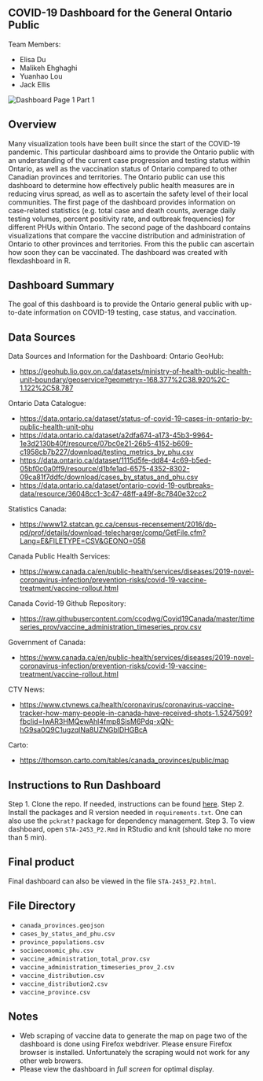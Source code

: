 ## COVID-19 Dashboard for the General Ontario Public

Team Members:
 * Elisa Du
 * Malikeh Ehghaghi
 * Yuanhao Lou
 * Jack Ellis

![Dashboard Page 1 Part 1](demo/demo1.gif)

## Overview
Many visualization tools have been built since the start of the COVID-19 pandemic. This particular dashboard aims to provide the Ontario public with an understanding of the current case progression and testing status within Ontario, as well as the vaccination status of Ontario compared to other Canadian provinces and territories. The Ontario public can use this dashboard to determine how effectively public health measures are in reducing virus spread, as well as to ascertain the safety level of their local communities. The first page of the dashboard provides information on case-related statistics (e.g. total case and death counts, average daily testing volumes, percent positivity rate, and outbreak frequencies) for different PHUs within Ontario. The second page of the dashboard contains visualizations that compare the vaccine distribution and administration of Ontario to other provinces and territories. From this the public can ascertain how soon they can be vaccinated. The dashboard was created with flexdashboard in R.

## Dashboard Summary
The goal of this dashboard is to provide the Ontario general public with up-to-date information on COVID-19 testing, case status, and vaccination.

## Data Sources
Data Sources and Information for the Dashboard:
 Ontario GeoHub:
 * https://geohub.lio.gov.on.ca/datasets/ministry-of-health-public-health-unit-boundary/geoservice?geometry=-168.377%2C38.920%2C-1.122%2C58.787

 Ontario Data Catalogue:
 * https://data.ontario.ca/dataset/status-of-covid-19-cases-in-ontario-by-public-health-unit-phu
 * https://data.ontario.ca/dataset/a2dfa674-a173-45b3-9964-1e3d2130b40f/resource/07bc0e21-26b5-4152-b609-c1958cb7b227/download/testing_metrics_by_phu.csv
 * https://data.ontario.ca/dataset/1115d5fe-dd84-4c69-b5ed-05bf0c0a0ff9/resource/d1bfe1ad-6575-4352-8302-09ca81f7ddfc/download/cases_by_status_and_phu.csv
 * https://data.ontario.ca/dataset/ontario-covid-19-outbreaks-data/resource/36048cc1-3c47-48ff-a49f-8c7840e32cc2

 Statistics Canada:
 * https://www12.statcan.gc.ca/census-recensement/2016/dp-pd/prof/details/download-telecharger/comp/GetFile.cfm?Lang=E&FILETYPE=CSV&GEONO=058

 Canada Public Health Services:
 * https://www.canada.ca/en/public-health/services/diseases/2019-novel-coronavirus-infection/prevention-risks/covid-19-vaccine-treatment/vaccine-rollout.html

 Canada Covid-19 Github Repository:
 * https://raw.githubusercontent.com/ccodwg/Covid19Canada/master/timeseries_prov/vaccine_administration_timeseries_prov.csv

 Government of Canada:
 * https://www.canada.ca/en/public-health/services/diseases/2019-novel-coronavirus-infection/prevention-risks/covid-19-vaccine-treatment/vaccine-rollout.html

 CTV News:
 * https://www.ctvnews.ca/health/coronavirus/coronavirus-vaccine-tracker-how-many-people-in-canada-have-received-shots-1.5247509?fbclid=IwAR3HMQewAhl4fmp8SisM6Pdq-xQN-hG9sa0Q9C1ugzqlNa8UZNGblDHGBcA

 Carto:
 * https://thomson.carto.com/tables/canada_provinces/public/map

## Instructions to Run Dashboard
Step 1. Clone the repo. If needed, instructions can be found [here](LINK??).
Step 2. Install the packages and R version needed in `requirements.txt`.
One can also use the `pckrat?` package for dependency management.
Step 3. To view dashboard, open `STA-2453_P2.Rmd` in RStudio and knit (should take no more than 5 min).

## Final product
Final dashboard can also be viewed in the file `STA-2453_P2.html`.

## File Directory
- `canada_provinces.geojson`
- `cases_by_status_and_phu.csv`
- `province_populations.csv`
- `socioeconomic_phu.csv`
- `vaccine_administration_total_prov.csv`
- `vaccine_administration_timeseries_prov_2.csv`
- `vaccine_distribution.csv`
- `vaccine_distribution2.csv`
- `vaccine_province.csv`

## Notes
- Web scraping of vaccine data to generate the map on page two of the dashboard is done using Firefox webdriver. Please ensure Firefox browser is installed. Unfortunately the scraping would not work for any other web browers.
- Please view the dashboard in *full screen* for optimal display.
